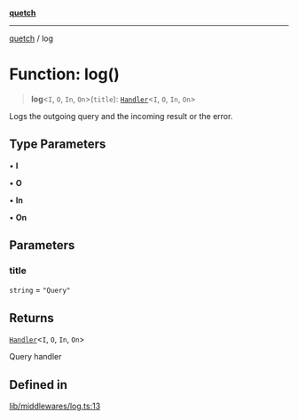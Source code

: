 [**quetch**](../README.md)

***

[quetch](../README.md) / log

# Function: log()

> **log**\<`I`, `O`, `In`, `On`\>(`title`): [`Handler`](../type-aliases/Handler.md)\<`I`, `O`, `In`, `On`\>

Logs the outgoing query and the incoming result or the error.

## Type Parameters

• **I**

• **O**

• **In**

• **On**

## Parameters

### title

`string` = `"Query"`

## Returns

[`Handler`](../type-aliases/Handler.md)\<`I`, `O`, `In`, `On`\>

Query handler

## Defined in

[lib/middlewares/log.ts:13](https://github.com/nevoland/quetch/blob/daab7d5db71d61e74901886a2473b07ec4e9fc05/lib/middlewares/log.ts#L13)
